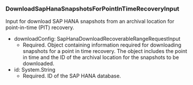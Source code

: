 ### DownloadSapHanaSnapshotsForPointInTimeRecoveryInput
Input for download SAP HANA snapshots from an archival location for point-in-time (PIT) recovery.

- downloadConfig: SapHanaDownloadRecoverableRangeRequestInput
  - Required. Object containing information required for downloading snapshots for a point in time recovery. The object includes the point in time and the ID of the archival location for the snapshots to be downloaded.
- id: System.String
  - Required. ID of the SAP HANA database.
